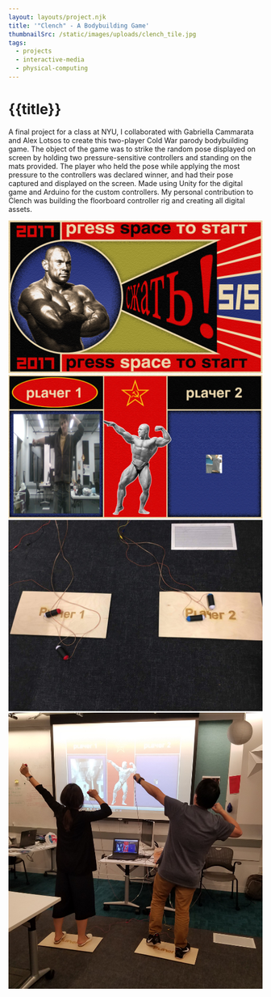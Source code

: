 ```yaml
---
layout: layouts/project.njk
title: '"Clench" - A Bodybuilding Game'
thumbnailSrc: /static/images/uploads/clench_tile.jpg
tags:
  - projects
  - interactive-media
  - physical-computing
---
```

# {{title}}

A final project for a class at NYU, I collaborated with Gabriella Cammarata and Alex Lotsos to create this two-player Cold War parody bodybuilding game. The object of the game was to strike the random pose displayed on screen by holding two pressure-sensitive controllers and standing on the mats provided. The player who held the pose while applying the most pressure to the controllers was declared winner, and had their pose captured and displayed on the screen. Made using Unity for the digital game and Arduino for the custom controllers. My personal contribution to Clench was building the floorboard controller rig and creating all digital assets.

<div class="frame">
<img src="/static/images/uploads/startscreen.png">
</div>

<div class="frame">
<img src="/static/images/uploads/playscreen.png">
</div>

<div class="frame">
<img src="/static/images/uploads/clenchcontrollers.jpeg">
</div>

<div class="frame">
<img src="/static/images/uploads/clenchplay.jpg">
</div>

